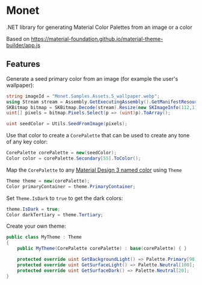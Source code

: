 # Monet

.NET library for generating Material Color Palettes from an image or a color

Based on https://material-foundation.github.io/material-theme-builder/app.js

## Features

Generate a seed primary color from an image (for example the user's wallpaper):

```csharp
string imageId = "Monet.Samples.Assets.5_wallpaper.webp";
using Stream stream = Assembly.GetExecutingAssembly().GetManifestResourceStream(imageId)!;
SKBitmap bitmap = SKBitmap.Decode(stream).Resize(new SKImageInfo(112,112), SKFilterQuality.Medium);
uint[] pixels = bitmap.Pixels.Select(p => (uint)p).ToArray();

uint seedColor = Utils.SeedFromImage(pixels);
```

Use that color to create a `CorePalette` that can be used to create any tone of any key color:

```csharp
CorePalette corePalette = new(seedColor);
Color color = corePalette.Secondary[55].ToColor();
```

Map the `CorePalette` to any 
[Material Design 3 named color](https://m3.material.io/styles/color/the-color-system/tokens)
using `Theme`

```csharp
Theme theme = new(corePalette);
Color primaryContainer = theme.PrimaryContainer;
```

Set `Theme.IsDark` to `true` to get the dark colors:

```csharp
theme.IsDark = true;
Color darkTertiary = theme.Tertiary;
```

Create your own theme:

```csharp
public class MyTheme : Theme
{
    public MyTheme(CorePalette corePalette) : base(corePalette) { }

    protected override uint GetBackgroundLight() => Palette.Primary[98];
    protected override uint GetSurfaceLight() => Palette.Neutral[100];
    protected override uint GetSurfaceDark() => Palette.Neutral[20];
}
```
